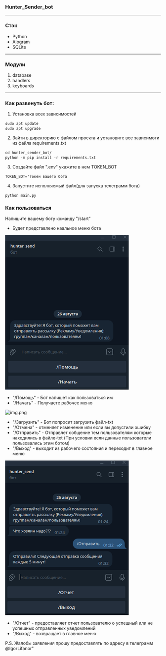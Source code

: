 ### Hunter_Sender_bot
___
### Стэк
* Python
* Aiogram
* SQLite
___
### Модули
1. database
2. handlers
3. keyboards
___

### Как развенуть бот:
1. Установка всех зависимостей
```
sudo apt update
sudo apt upgrade
```
2. Зайти в директорию с файлом проекта и установите все зависимоти из файла requirements.txt
````
cd hunter_sender_bot/
python -m pip install -r requirements.txt
````
3. Создайте файл ".env" укажите в нем TOKEN_BOT
````
TOKEN_BOT='токен вашего бота
````
4. Запустите исполняемый файл(для запуска телеграмм бота)
````
python main.py
````
### Как пользоваться
Напишите вашему боту команду "/start"
   * Будет представлено наальное меню бота

![main_menu.png](img_readme%2Fmain_menu.png)

 * "/Помощь" - Бот напишет как пользоваться им
 * "/Начать" - Получаете рабочее меню

![img.png](img.png)

* "/Загрузить" - Бот попросит загрузить файл-txt
* "/Отмена" - отменяет изменение или если вы допустили ошибку
* "/Отправить" - Отправлет собщение тем пользователям которые находились в файле-txt (При условии если данные пользователи пользовались этим ботом)
* "/Выход" - выходит из рабочего состояния и переходит в главное меню

![report_menu.png](img_readme%2Freport_menu.png)

* "/Отчет" - предоставляет отчет пользователю о успешный или не успешных отправленных уведомлений
* "/Выход" - возвращает в главное меню

P.S. Жалобы заявления прошу предоставлять по адресу в телеграмм @IgorLifanor"
